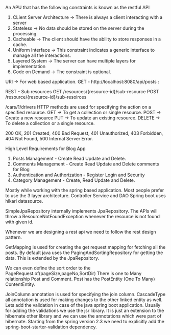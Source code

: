 An APU that has the following constraints is known as the 
restful API
1) CLient Server Architecture -> There is always a client interacting with a server
2) Stateless -> No data should be stored on the server during the processing.
3) Cacheable -> The client should have the ability to store responses in a cache.
4) Uniform Interface -> This constraint indicates a generic interface to manage all the interactions.
5) Layered System -> The server can have multiple layers for implementation
6) Code on Demand -> The constraint is optional. 

URI -> For web based application.
GET - http://localhost:8080/api/posts : 

REST - Sub resources
GET /resources/{resource-id}/sub-resource
POST /resource/{resource-id}/sub-resoirces

/cars/1/drivers
HTTP methods are used for specifying the action on a specified resource.
GET -> To get a collection or single resource.
POST -> Create a new resource
PUT -> To update an existing resource.
DELETE -> To delete a collection or a single resource.

200 OK, 201 Created, 400 Bad Request, 401 Unauthorized, 403 Forbidden, 404 Not Found, 500 Internal Server Error.

High Level Requirements for Blog App
1) Posts Management - Create Read Update and Delete.
2) Comments Management -  Create Read Update and Delete comments for Blog
3) Authentication and Authorization - Register Login and Security
4) Category Management - Create, Read Update and Delete.

Mostly while working with the spring based application. Most people prefer to use the 3 layer architecture.
Controller Service and DAO
Spring boot uses hikari datasource.

SimpleJpaRepository internally implements JpaRepository.
The APIs will throw a ResourceNotFoundException whenever the resource is not found with given id.

Whenever we are designing a rest api we need to follow the rest design pattern.

GetMapping is used for creating the get request mapping for fetching all the posts.
By default java uses the PagingAndSortingRepository for getting the data. This is extended by the JpaRepository.

We can even define the sort order to the PageRequest.of(pageSize,pageNo,SortDir)
There is one to Many relationship Post and Comment.
Post has the PostEntity (One To Many) ContentEntity.

JoinColumn annotation is used for specifying the join column.
CascadeType all annotation is used for making changes to the other linked entity as well.
Lets add the validation in case of the java spring boot application. Usually for adding the validations we use the jsr library.
It is just an extension to the hibernate other library and we can use the annotations which were part of hibernate.
Starting from the spring version 2.3 we need to explicitly add the spring-boot-starter-validation dependency.